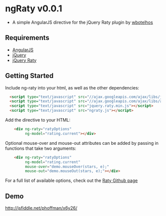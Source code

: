 # ngRaty  v0.0.1

- A simple AngularJS directive for the jQuery Raty plugin by [wbotelhos](https://github.com/wbotelhos/raty)

## Requirements

- [AngularJS](http://angularjs.org/)
- [jQuery](http://jquery.com/)
- [jQuery Raty](https://github.com/wbotelhos/raty)


## Getting Started

Include ng-raty into your html, as well as the other dependencies:

```html
  <script type="text/javascript" src="//ajax.googleapis.com/ajax/libs/jquery/1.10.2/jquery.min.js"></script>
  <script type="text/javascript" src="//ajax.googleapis.com/ajax/libs/angularjs/1.2.0/angular.min.js"></script>
  <script type="text/javascript" src="jquery.raty.min.js"></script>
  <script type="text/javascript" src="ngraty.js"></script>
```

Add the directive to your HTML:

```html
    <div ng-raty="ratyOptions"
         ng-model="rating.current"></div>
```

Optional mouse-over and mouse-out attributes can be added by passing in functions that take two arguments:

```html
    <div ng-raty="ratyOptions"
         ng-model="rating.current"
         mouse-over="demo.mouseOver(stars, e);"
         mouse-out="demo.mouseOut(stars, e);"></div>
```
For a full list of available options, check out the [Raty Github page](https://github.com/wbotelhos/raty#options)

## Demo

http://jsfiddle.net/phoffman/x6y26/
